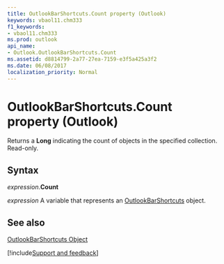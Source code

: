 ```yaml
---
title: OutlookBarShortcuts.Count property (Outlook)
keywords: vbaol11.chm333
f1_keywords:
- vbaol11.chm333
ms.prod: outlook
api_name:
- Outlook.OutlookBarShortcuts.Count
ms.assetid: d8814799-2a77-27ea-7159-e3f5a425a3f2
ms.date: 06/08/2017
localization_priority: Normal
---
```



# OutlookBarShortcuts.Count property (Outlook)

Returns a  **Long** indicating the count of objects in the specified collection. Read-only.


## Syntax

_expression_.**Count**

_expression_ A variable that represents an [OutlookBarShortcuts](Outlook.OutlookBarShortcuts.md) object.


## See also


[OutlookBarShortcuts Object](Outlook.OutlookBarShortcuts.md)

[!include[Support and feedback](~/includes/feedback-boilerplate.md)]